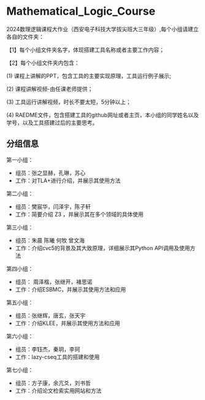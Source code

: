 # Mathematical_Logic_Course
2024数理逻辑课程大作业（西安电子科技大学拔尖班大三年级）,每个小组请建立各自的文件夹：

【1】每个小组文件夹名字，体现搭建工具名称或者主要工作内容；

【2】每个小组文件夹内包含：

(1) 课程上讲解的PPT，包含工具的主要实现原理，工具运行例子展示;  

(2) 课程讲解视频-由任课老师提供；

(3) 工具运行讲解视频，时长不要太短，5分钟以上；

(4) RAEDME文件，包含搭建工具的github网址或者主页，本小组的同学姓名以及学号，以及工具搭建过后的主要思考。

## 分组信息

第一小组：

- 组员：张之显赫，孔琳，苏心
- 工作：对TLA+进行介绍，并展示其使用方法

第二小组：

- 组员：樊宸华，闫泽宇，陈子轩
- 工作：简要介绍 Z3 ，并展示其在多个领域的具体使用

第三小组：

- 组员：朱晨 陈曦 何牧 曾文海
- 工作：介绍cvc5的背景及其大致原理，详细展示其Python API调用及使用方法

第四小组：
- 组员：	周泽楷，张继开，褚思诺
- 工作：介绍ESBMC，并展示其使用方法和应用

第五小组：
- 组员：张继辉，唐玄，张天宇
- 工作：介绍KLEE，并展示其使用方法和应用

第六小组：
- 组员：李钰杰，秦玥，李珂
- 工作：lazy-cseq工具的搭建和使用

第七小组：
- 组员：方子康，余亢爻，刘书哲
- 工作：介绍论文检索实用网站和方法
